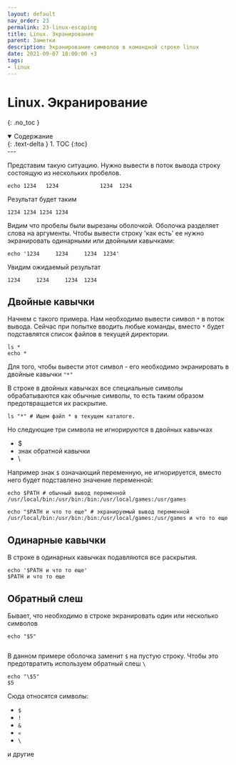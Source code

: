 ```yaml
---
layout: default
nav_order: 23
permalink: 23-linux-escaping
title: Linux. Экранирование
parent: Заметки
description: Экранирование символов в командной строке linux
date: 2021-09-07 18:00:00 +3
tags:
- linux
---
```


# Linux. Экранирование
{: .no_toc }

<details open markdown="block">
  <summary>
    Содержание
  </summary>
  {: .text-delta }
1. TOC
{:toc}
</details>
---

Представим такую ситуацию. Нужно вывести в поток вывода строку состоящую из нескольких пробелов.

```shell
echo 1234   1234             1234  1234
```

Результат будет таким

```shell
1234 1234 1234 1234
```

Видим что пробелы были вырезаны оболочкой. Оболочка разделяет слова на аргументы. Чтобы вывести строку 'как есть' ее нужно экранировать одинарными или двойными кавычками:
```shell
echo '1234     1234     1234  1234'
```

Увидим ожидаемый результат

```shell
1234     1234     1234  1234
```

## Двойные кавычки

Начнем с такого примера. Нам необходимо вывести символ `*` в поток вывода.
Сейчас при попытке вводить любые команды, вместо `*` будет подставлятся список файлов в текущей директории.

```shell
ls *
echo *
```
Для того, чтобы вывести этот символ - его необходимо экранировать в двойные кавычки `"*"`

В строке в двойных кавычках все специальные символы обрабатываются как обычные символы, то есть таким образом предотвращается их раскрытие.

```shell
ls "*" # Ищем файл * в текущем каталоге.
```

Но следующие три символа не игнорируются в двойных кавычках

- $
- знак обратной кавычки
- \

Например знак `$` означающий переменную, не игнорируется, вместо него будет подставлено значение переменной:

```shell
echo $PATH # обычный вывод переменной
/usr/local/bin:/usr/bin:/bin:/usr/local/games:/usr/games

echo "$PATH и что то еще" # экранируемый вывод переменной
/usr/local/bin:/usr/bin:/bin:/usr/local/games:/usr/games и что то еще
```

## Одинарные кавычки

В строке в одинарных кавычках подавляются все раскрытия.

```shell
echo '$PATH и что то еще'
$PATH и что то еще
```

## Обратный слеш

Бывает, что необходимо в строке экранировать один или несколько символов

```shell
echo "$5"


```

В данном примере оболочка заменит `$` на пустую строку. Чтобы это предотвратить используем обратный слеш `\`

```shell
echo "\$5"
$5
```

Сюда относятся символы:
- `$`
- `!`
- `&`
- `«` 
- `\`

и другие
